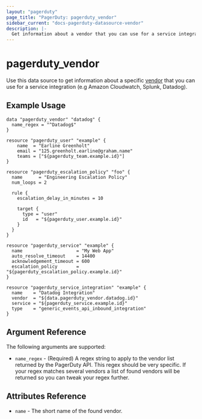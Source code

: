 ```yaml
---
layout: "pagerduty"
page_title: "PagerDuty: pagerduty_vendor"
sidebar_current: "docs-pagerduty-datasource-vendor"
description: |-
  Get information about a vendor that you can use for a service integration (e.g Amazon Cloudwatch, Splunk, Datadog).
---
```


# pagerduty\_vendor

Use this data source to get information about a specific [vendor][1] that you can use for a service integration (e.g Amazon Cloudwatch, Splunk, Datadog).

## Example Usage

```
data "pagerduty_vendor" "datadog" {
  name_regex = "^Datadog$"
}

resource "pagerduty_user" "example" {
    name  = "Earline Greenholt"
    email = "125.greenholt.earline@graham.name"
    teams = ["${pagerduty_team.example.id}"]
}

resource "pagerduty_escalation_policy" "foo" {
  name      = "Engineering Escalation Policy"
  num_loops = 2

  rule {
    escalation_delay_in_minutes = 10

    target {
      type = "user"
      id   = "${pagerduty_user.example.id}"
    }
  }
}

resource "pagerduty_service" "example" {
  name                    = "My Web App"
  auto_resolve_timeout    = 14400
  acknowledgement_timeout = 600
  escalation_policy       = "${pagerduty_escalation_policy.example.id}"
}

resource "pagerduty_service_integration" "example" {
  name    = "Datadog Integration"
  vendor  = "${data.pagerduty_vendor.datadog.id}"
  service = "${pagerduty_service.example.id}"
  type    = "generic_events_api_inbound_integration"
}
```

## Argument Reference

The following arguments are supported:

* `name_regex` - (Required) A regex string to apply to the vendor list returned by the PagerDuty API. This regex should be very specific. If your regex matches several vendors a list of found vendors will be returned so you can tweak your regex further.

## Attributes Reference
* `name` - The short name of the found vendor.

[1]: https://v2.developer.pagerduty.com/v2/page/api-reference#!/Vendors/get_vendors
